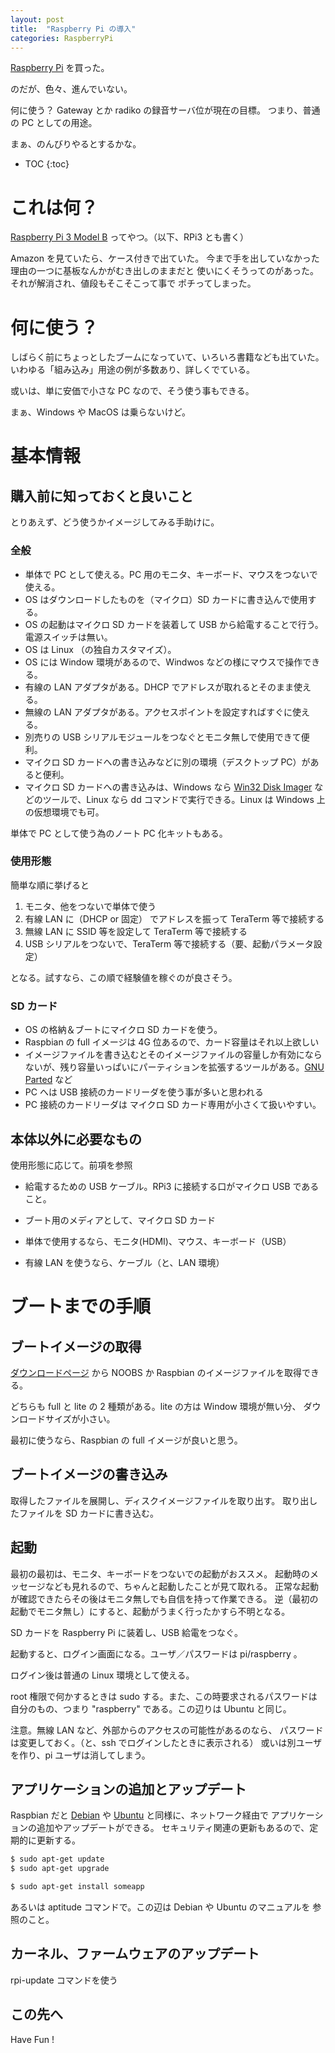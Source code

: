 ```yaml
---
layout: post
title:  "Raspberry Pi の導入"
categories: RaspberryPi
---
```

[Raspberry Pi](https://www.raspberrypi.org/products/raspberry-pi-3-model-b/) を買った。

のだが、色々、進んでいない。

何に使う？ Gateway とか radiko の録音サーバ位が現在の目標。
つまり、普通の PC としての用途。

まぁ、のんびりやるとするかな。


* TOC
{:toc}

# これは何？
[Raspberry Pi 3 Model B](https://www.raspberrypi.org/products/raspberry-pi-3-model-b/)
ってやつ。（以下、RPi3 とも書く）

Amazon を見ていたら、ケース付きで出ていた。
今まで手を出していなかった理由の一つに基板なんかがむき出しのままだと
使いにくそうってのがあった。それが解消され、値段もそこそこって事で
ポチってしまった。



# 何に使う？

しばらく前にちょっとしたブームになっていて、いろいろ書籍なども出ていた。
いわゆる「組み込み」用途の例が多数あり、詳しくでている。

或いは、単に安価で小さな PC なので、そう使う事もできる。

まぁ、Windows や MacOS は乗らないけど。



# 基本情報

## 購入前に知っておくと良いこと

とりあえず、どう使うかイメージしてみる手助けに。

### 全般

- 単体で PC として使える。PC 用のモニタ、キーボード、マウスをつないで使える。
- OS はダウンロードしたものを（マイクロ）SD カードに書き込んで使用する。
- OS の起動はマイクロ SD カードを装着して USB から給電することで行う。電源スイッチは無い。
- OS は Linux （の独自カスタマイズ）。
- OS には Window 環境があるので、Windwos などの様にマウスで操作できる。
- 有線の LAN アダプタがある。DHCP でアドレスが取れるとそのまま使える。
- 無線の LAN アダプタがある。アクセスポイントを設定すればすぐに使える。
- 別売りの USB シリアルモジュールをつなぐとモニタ無しで使用できて便利。
- マイクロ SD カードへの書き込みなどに別の環境（デスクトップ PC）があると便利。
- マイクロ SD カードへの書き込みは、Windows なら [Win32 Disk Imager](https://sourceforge.net/projects/win32diskimager/) などのツールで、Linux なら dd
コマンドで実行できる。Linux は Windows 上の仮想環境でも可。

単体で PC として使う為のノート PC 化キットもある。


### 使用形態

簡単な順に挙げると

1. モニタ、他をつないで単体で使う
1. 有線 LAN に（DHCP or 固定） でアドレスを振って TeraTerm 等で接続する
1. 無線 LAN に SSID 等を設定して TeraTerm 等で接続する
1. USB シリアルをつないで、TeraTerm 等で接続する（要、起動パラメータ設定）

となる。試すなら、この順で経験値を稼ぐのが良さそう。


### SD カード

- OS の格納＆ブートにマイクロ SD カードを使う。
- Raspbian の full イメージは 4G 位あるので、カード容量はそれ以上欲しい
- イメージファイルを書き込むとそのイメージファイルの容量しか有効にならないが、残り容量いっぱいにパーティションを拡張するツールがある。[GNU Parted](http://www.gnu.org/software/parted) など
- PC へは USB 接続のカードリーダを使う事が多いと思われる
- PC 接続のカードリーダは マイクロ SD カード専用が小さくて扱いやすい。



## 本体以外に必要なもの

使用形態に応じて。前項を参照

- 給電するための USB ケーブル。RPi3 に接続する口がマイクロ USB であること。
- ブート用のメディアとして、マイクロ SD カード


- 単体で使用するなら、モニタ(HDMI)、マウス、キーボード（USB）
- 有線 LAN を使うなら、ケーブル（と、LAN 環境）


# ブートまでの手順

## ブートイメージの取得

[ダウンロードページ](https://www.raspberrypi.org/downloads/) から
NOOBS か Raspbian のイメージファイルを取得できる。

どちらも full と lite の 2 種類がある。lite の方は Window 環境が無い分、
ダウンロードサイズが小さい。

最初に使うなら、Raspbian の full イメージが良いと思う。


## ブートイメージの書き込み

取得したファイルを展開し、ディスクイメージファイルを取り出す。
取り出したファイルを SD カードに書き込む。


## 起動

最初の最初は、モニタ、キーボードをつないでの起動がおススメ。
起動時のメッセージなども見れるので、ちゃんと起動したことが見て取れる。
正常な起動が確認できたらその後はモニタ無しでも自信を持って作業できる。
逆（最初の起動でモニタ無し）にすると、起動がうまく行ったかすら不明となる。

SD カードを Raspberry Pi に装着し、USB 給電をつなぐ。

起動すると、ログイン画面になる。ユーザ／パスワードは pi/raspberry 。

ログイン後は普通の Linux 環境として使える。

root 権限で何かするときは sudo する。また、この時要求されるパスワードは
自分のもの、つまり "raspberry" である。この辺りは Ubuntu と同じ。

注意。無線 LAN など、外部からのアクセスの可能性があるのなら、
パスワードは変更しておく。（と、ssh でログインしたときに表示される）
或いは別ユーザを作り、pi ユーザは消してしまう。


## アプリケーションの追加とアップデート

Raspbian だと [Debian](http://www.debian.org/) や
[Ubuntu](http://www.ubuntu.com/) と同様に、ネットワーク経由で
アプリケーションの追加やアップデートができる。
セキュリティ関連の更新もあるので、定期的に更新する。

```sh
$ sudo apt-get update
$ sudo apt-get upgrade
```

```sh
$ sudo apt-get install someapp
```

あるいは aptitude コマンドで。この辺は Debian や Ubuntu のマニュアルを
参照のこと。


## カーネル、ファームウェアのアップデート

rpi-update コマンドを使う



## この先へ

Have Fun !

